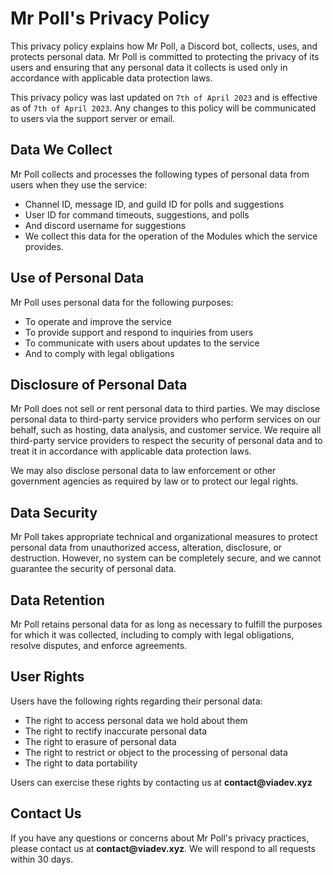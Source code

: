 # Mr Poll's Privacy Policy
This privacy policy explains how Mr Poll, a Discord bot, collects, uses, and protects personal data. Mr Poll is committed to protecting the privacy of its users and ensuring that any personal data it collects is used only in accordance with applicable data protection laws.

This privacy policy was last updated on `7th of April 2023` and is effective as of `7th of April 2023`. Any changes to this policy will be communicated to users via the support server or email.

## Data We Collect
Mr Poll collects and processes the following types of personal data from users when they use the service:

- Channel ID, message ID, and guild ID for polls and suggestions  
- User ID for command timeouts, suggestions, and polls  
- And discord username for suggestions  
- We collect this data for the operation of the Modules which the service provides.

## Use of Personal Data
Mr Poll uses personal data for the following purposes:

- To operate and improve the service  
- To provide support and respond to inquiries from users  
- To communicate with users about updates to the service  
- And to comply with legal obligations

## Disclosure of Personal Data
Mr Poll does not sell or rent personal data to third parties. We may disclose personal data to third-party service providers who perform services on our behalf, such as hosting, data analysis, and customer service. We require all third-party service providers to respect the security of personal data and to treat it in accordance with applicable data protection laws.

We may also disclose personal data to law enforcement or other government agencies as required by law or to protect our legal rights.

## Data Security
Mr Poll takes appropriate technical and organizational measures to protect personal data from unauthorized access, alteration, disclosure, or destruction. However, no system can be completely secure, and we cannot guarantee the security of personal data.

## Data Retention
Mr Poll retains personal data for as long as necessary to fulfill the purposes for which it was collected, including to comply with legal obligations, resolve disputes, and enforce agreements.

## User Rights
Users have the following rights regarding their personal data:

- The right to access personal data we hold about them
- The right to rectify inaccurate personal data
- The right to erasure of personal data
- The right to restrict or object to the processing of personal data
- The right to data portability

Users can exercise these rights by contacting us at **__contact@viadev.xyz__**

## Contact Us
If you have any questions or concerns about Mr Poll's privacy practices, please contact us at **__contact@viadev.xyz__**. We will respond to all requests within 30 days.
